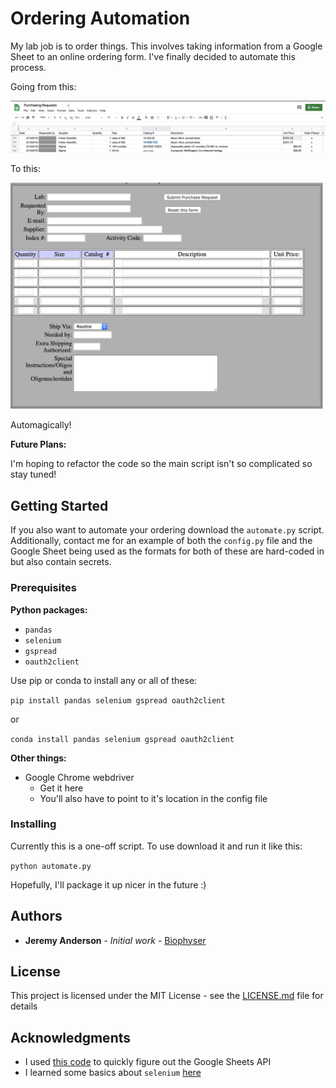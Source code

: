 # Ordering Automation

My lab job is to order things. This involves taking information from a Google Sheet to an online ordering form. I've finally decided to automate this process.

Going from this:

<img src="/img/google_sheet.png" alt="Google Sheet" width="1000"/>

To this:

<img src="/img/landing_page.png" alt="Order Form" width="500"/>

Automagically!

**Future Plans:**

I'm hoping to refactor the code so the main script isn't so complicated so stay tuned!

## Getting Started

If you also want to automate your ordering download the `automate.py` script. Additionally, contact me for an example of both the `config.py` file and the Google Sheet being used as the formats for both of these are hard-coded in but also contain secrets.

### Prerequisites

**Python packages:**
- `pandas`
- `selenium`
- `gspread`
- `oauth2client`

Use pip or conda to install any or all of these:

`pip install pandas selenium gspread oauth2client`

or

`conda install pandas selenium gspread oauth2client`

**Other things:**
- Google Chrome webdriver
  - Get it here
  - You'll also have to point to it's location in the config file

### Installing

Currently this is a one-off script. To use download it and run it like this:

`python automate.py`

Hopefully, I'll package it up nicer in the future :)

## Authors

* **Jeremy Anderson** - *Initial work* - [Biophyser](https://github.com/biophyser)

## License

This project is licensed under the MIT License - see the [LICENSE.md](LICENSE.md) file for details

## Acknowledgments

* I used [this code](https://towardsdatascience.com/accessing-google-spreadsheet-data-using-python-90a5bc214fd2) to quickly figure out the Google Sheets API
* I learned some basics about `selenium` [here](https://www.linkedin.com/pulse/how-easy-scraping-data-from-linkedin-profiles-david-craven/)
